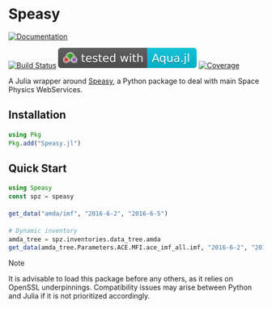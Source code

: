 # Speasy

[![Documentation](https://img.shields.io/badge/docs-dev-blue.svg)](https://SciQLop.github.io/Speasy.jl/dev/)

[![Build Status](https://github.com/SciQLop/Speasy.jl/actions/workflows/CI.yml/badge.svg?branch=main)](https://github.com/SciQLop/Speasy.jl/actions/workflows/CI.yml?query=branch%3Amain)
[![Aqua QA](https://raw.githubusercontent.com/JuliaTesting/Aqua.jl/master/badge.svg)](https://github.com/JuliaTesting/Aqua.jl)
[![Coverage](https://codecov.io/gh/SciQLop/Speasy.jl/branch/main/graph/badge.svg)](https://codecov.io/gh/SciQLop/Speasy.jl)

A Julia wrapper around [Speasy](https://github.com/SciQLop/speasy), a Python package to deal with main Space Physics WebServices.

## Installation

```julia
using Pkg
Pkg.add("Speasy.jl")
```

## Quick Start

```julia
using Speasy
const spz = speasy

get_data("amda/imf", "2016-6-2", "2016-6-5")

# Dynamic inventory
amda_tree = spz.inventories.data_tree.amda
get_data(amda_tree.Parameters.ACE.MFI.ace_imf_all.imf, "2016-6-2", "2016-6-5") 
```

> [!NOTE]
> It is advisable to load this package before any others, as it relies on OpenSSL underpinnings. Compatibility issues may arise between Python and Julia if it is not prioritized accordingly.